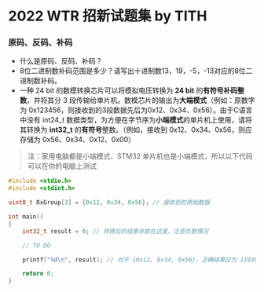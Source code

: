 # 2022 WTR 招新试题集 by TITH

### 原码、反码、补码
- 什么是原码、反码、补码？
- 8位二进制数补码范围是多少？请写出十进制数13，19，-5，-13对应的8位二进制数补码。
- 一种 24 bit 的数模转换芯片可以将模拟电压转换为 **24 bit** 的**有符号补码整数**，并将其分 3 段传输给单片机。数模芯片的输出为**大端模式**（例如：原数字为 0x123456，则接收到的3段数据先后为0x12、0x34、0x56）。由于C语言中没有 int24_t 数据类型，为方便在字节序为**小端模式**的单片机上使用，请将其转换为 **int32_t** 的**有符号**整数。（例如，接收到 0x12、0x34、0x56，则应存储为 0x56、0x34、0x12、0x00）

> 注：家用电脑都是小端模式、STM32 单片机也是小端模式，所以以下代码可以在你的电脑上测试

```c
#include <stdio.h>
#include <stdint.h>

uint8_t RxGroup[3] = {0x12, 0x34, 0x56}; // 接收到的原始数据

int main()
{
	int32_t result = 0; // 转换后的结果存放在这里，注意负数情况

	// TO DO

	printf("%d\n", result); // 对于 {0x12, 0x34, 0x56}，正确结果应为 1193046

	return 0;
}

```
